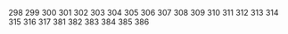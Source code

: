 298
299
300
301
302
303
304
305
306
307
308
309
310
311
312
313
314
315
316
317
381
382
383
384
385
386
